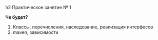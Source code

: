 h2 Практическое занятие № 1

**Че будет?**
1. Классы, перечисления, наследование, реализация интерфесов
2. maven, зависимости